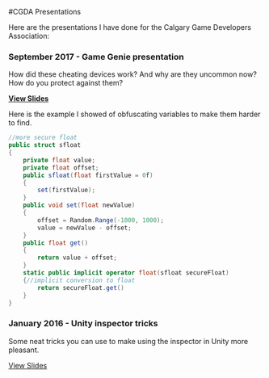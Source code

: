 #CGDA Presentations

Here are the presentations I have done for the Calgary Game Developers Association:

### September 2017 - Game Genie presentation

How did these cheating devices work? And why are they uncommon now? How do you protect against them?

[**View Slides**](https://docs.google.com/presentation/d/1n1DXBCkOoAsyz6Ov7Trrt5_AiiNDuMzD4TH8SJX1TlU/edit?usp=sharing)

Here is the example I showed of obfuscating variables to make them harder to find.

```C#
//more secure float
public struct sfloat
{
    private float value;
    private float offset;
    public sfloat(float firstValue = 0f)
    {
        set(firstValue);
    }
    public void set(float newValue)
    {
        offset = Random.Range(-1000, 1000);
        value = newValue - offset;
    }
    public float get()
    {
        return value + offset;
    }
    static public implicit operator float(sfloat secureFloat)
    {//implicit conversion to float
        return secureFloat.get()
    }
}
```

### January 2016 - Unity inspector tricks

Some neat tricks you can use to make using the inspector in Unity more pleasant.

[View Slides](https://docs.google.com/presentation/d/1Q2jKwT85nTVqV1zcmusctR1bkySkPw5-TAwqZo7yd7Y/edit?usp=sharing)
